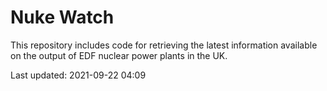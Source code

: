 # Nuke Watch

This repository includes code for retrieving the latest information available on the output of EDF nuclear power plants in the UK.

Last updated: 2021-09-22 04:09
